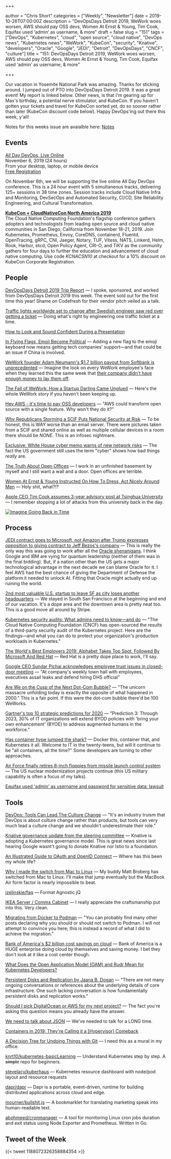 +++

author = "Chris Short"
categories = ["Weekly", "Newsletter"]
date = 2019-10-26T07:00:00Z
description = "DevOpsDays Detroit 2019, WeWork woes worsen, AWS should pay OSS devs, Women At Ernst & Young, Tim Cook, Equifax used ‘admin’ as username, & more"
draft = false
slug = "151"
tags = ["DevOps", "Kubernetes", "cloud", "open source", "cloud native", "DevOps news", "Kubernetes news", "WeWork", "KubeCon", "security", "Knative", "developers", "Oracle", "Google", "JEDI", "Detroit", "DevOpsDays", "CNCF", "culture"]
title = "151: DevOpsDays Detroit 2019, WeWork woes worsen, AWS should pay OSS devs, Women At Ernst & Young, Tim Cook, Equifax used ‘admin’ as username, & more"

+++

Our vacation in Yosemite National Park was amazing. Thanks for sticking around. I jumped out of PTO into DevOpsDays Detroit 2019. It was a great event! My report is linked below. Other news, is that I'm gearing up for Max's birthday, a potential nerve stimulator, and  KubeCon. If you haven't gotten your tickets and travel for KubeCon sorted yet, do so sooner rather than later (KubeCon discount code below). Happy DevOps'ing out there this week, y'all!

Notes for this weeks issue are avaialble here: [Notes](./notes/)

## Events

[All Day DevOps, Live Online](https://www.alldaydevops.com/)  
November 6, 2019 (24 hours)  
From your desktop, laptop, or mobile device  
[Free Registration](https://www.alldaydevops.com/register)

On November 6th, we will be supporting the live online All Day DevOps conference. This is a 24 hour event with 5 simultaneous tracks, delivering 125+ sessions in 38 time zones. Session tracks include Cloud Native Infra and Monitoring, DevSecOps and Automated Security, CI/CD, Site Reliability Engineering, and Cultural Transformation.

[**KubeCon + CloudNativeCon North America 2019**](https://cshort.co/kcna19)  
The Cloud Native Computing Foundation's flagship conference gathers adopters and technologists from leading open source and cloud native communities in San Diego, California from November 18-21, 2019. Join Kubernetes, Prometheus, Envoy, CoreDNS, containerd, Fluentd, OpenTracing, gRPC, CNI, Jaeger, Notary, TUF, Vitess, NATS, Linkerd, Helm, Rook, Harbor, etcd, Open Policy Agent, CRI-O, and TiKV as the community gathers for four days to further the education and advancement of cloud native computing. Use code *KCNACSN10* at checkout for a 10% discount on KubeCon Corporate Registration.

## People

[DevOpsDays Detroit 2019 Trip Report](https://chrisshort.net/devopsdays-detroit-2019-trip-report/) — I spoke, sponsored, and worked from DevOpsDays Detroit 2019 this week. The event sold out for the first time this year! Shame on Codefresh for their vendor pitch veiled as a talk.

[Traffic lights worldwide set to change after Swedish engineer saw red over getting a ticket](https://www.theregister.co.uk/2019/10/21/traffic_lights_changed/) — Doing what's right by engineering one traffic ticket at a time.

[How to Look and Sound Confident During a Presentation](https://hbr.org/2019/10/how-to-look-and-sound-confident-during-a-presentation)

[In Flying Flags, Emoji Become Political](https://www.wired.com/story/flag-emoji-politics-tibet-china/) — Adding a new flag to the emoji keyboard now means getting tech companies' support—and that could be an issue if China is involved.

[WeWork founder Adam Neumann's $1.7 billion payout from Softbank is unprecedented](https://www.vox.com/recode/2019/10/22/20927188/wework-adam-neumann-payout-softbank-layoffs) — Imagine the look on every WeWork employee's face when they learned this the same week that [their company didn't have enough money to lay them off](https://www.businessinsider.com/wework-reportedly-delayed-layoffs-because-its-short-on-cash-2019-10).

[The Fall of WeWork: How a Startup Darling Came Unglued](https://www.wsj.com/articles/the-fall-of-wework-how-a-startup-darling-came-unglued-11571946003) — Here's the whole WeWork story if you haven't been keeping up.

[Hey AWS - it's time to pay OSS developers](https://forrestbrazeal.com/2019/10/23/hey-aws---its-time-to-pay-oss-developers/) — "AWS could transform open source with a single feature. Why won't they do it?"

[Why Republicans Storming a SCIF Puts National Security at Risk](https://www.wired.com/story/republicans-storm-scif-national-security-nightmare/) — To be honest, this is WAY worse than an email server. There were pictures taken from a SCIF and shared online as well as multiple cellular devices in a room there should be *NONE*. This is an infosec nightmare.

[Exclusive: White House cyber memo warns of new network risks](https://www.axios.com/scoop-cyber-memo-warns-of-new-risks-to-white-house-network-9aa19c6c-77a3-485b-919b-1dd9bd691514.html) — The fact the US government still uses the term "cyber" shows how bad things *really* are.

[The Truth About Open Offices](https://hbr.org/2019/11/the-truth-about-open-offices) — I work in an unfinished basement by myself and I still want a wall and a door. Open offices are terrible.

[Women At Ernst & Young Instructed On How To Dress, Act Nicely Around Men](https://www.huffpost.com/entry/women-ernst-young-how-to-dress-act-around-men_n_5da721eee4b002e33e78606a) — Holy shit, what?!?

[Apple CEO Tim Cook assumes 3-year advisory post at Tsinghua University](https://technode.com/2019/10/23/apple-ceo-tim-cook-assumes-3-year-advisory-post-at-tsinghua-university/) — I remember stopping a lot of attacks from this university back in the day.

[![Imagine Going Back in Time](https://imgs.xkcd.com/comics/imagine_going_back_in_time.png)](https://xkcd.com/2220/)

## Process

[JEDI contract goes to Microsoft, not Amazon after Trump expresses opposition to giving contract to Jeff Bezos's company](https://www.washingtonpost.com/business/2019/10/25/pentagon-awards-controversial-billion-cloud-computing-deal-microsoft-spurning-amazon/) — This is really the only way this was going to work after all the [Oracle shenanigans](https://chrisshort.net/use-the-force-larry-oracle-playing-politics-with-nations-defense/). I think Google and IBM are vying for quantum leadership (neither of them was in the final bidding). But, if a nation other than the US gets a major technological advantage in the next decade we can blame Oracle for it. I feel AWS had the best chance of giving the Department of Defense the platform it needed to unlock AI. Fitting that Oracle might actually end up ruining the world.

[2nd most valuable U.S. startup to leave SF as city loses another headquarters](https://www.sfchronicle.com/business/article/2nd-most-valuable-U-S-startup-to-leave-SF-as-14558067.php) — We stayed in South San Francisco at the beginning and end of our vacation. It's a dope area and the downtown area is pretty neat too. This is a good move all around by Stripe.

[Kubernetes security audits: What admins need to know—and do](https://techbeacon.com/enterprise-it/kubernetes-security-audits-what-admins-need-know-do) — "The Cloud Native Computing Foundation (CNCF) has open-sourced the results of a third-party security audit of the Kubernetes project. Here are the findings—and what you can do to protect your organization's production workloads in Kubernetes."

[The World's Best Employers 2019: Alphabet Takes Top Spot, Followed By Microsoft And Red Hat](https://www.forbes.com/sites/sarahhansen/2019/10/18/the-worlds-best-employers-2019-alphabet-takes-top-spot-followed-by-microsoft-and-red-hat/#66552c4f52ef) — Red Hat is a pretty dope place to work, I'll say.

[Google CEO Sundar Pichai acknowledges employee trust issues in closed-door meeting](https://www.washingtonpost.com/technology/2019/10/25/google-ceo-leaked-video-says-company-is-genuinely-struggling-with-employee-trust/) — "At company's weekly town hall with employees, executives assail leaks and defend hiring DHS official"

[Are We on the Cusp of the Next Dot-Com Bubble?](https://www.theatlantic.com/ideas/archive/2019/10/are-we-cusp-next-dot-com-bubble/600232/) — "The unicorn massacre unfolding today is exactly the opposite of what happened in 2000." This is a fair point. If this were the dot-com bubble there'd be 100 WeWorks.

[Gartner's top 10 strategic predictions for 2020](https://www.techrepublic.com/article/gartners-top-10-strategic-predictions-for-2020/) — "Prediction 3: Through 2023, 30% of IT organizations will extend BYOD policies with 'bring your own enhancement' (BYOE) to address augmented humans in the workforce."

[Has container hype jumped the shark?](https://www.zdnet.com/article/has-container-hype-jumped-the-shark/) — Docker this, container that, and Kubernetes it all. Welcome to IT in the twenty-teens, but will it continue to be "all containers, all the time?" Some developers are turning to other approaches.

[Air Force finally retires 8-inch floppies from missile launch control system](https://arstechnica.com/information-technology/2019/10/air-force-finally-retires-8-inch-floppies-from-missile-launch-control-system/) — The US nuclear modernization projects continue (this US military capability is often a focus of my talks).

[Equifax used 'admin' as username and password for sensitive data: lawsuit](https://finance.yahoo.com/news/equifax-password-username-admin-lawsuit-201118316.html)

## Tools

[DevOps: Tools Can Lead The Culture Change](https://redmonk.com/rstephens/2019/10/25/devops-tools-can-lead-the-culture-change/) — "It's an industry truism that DevOps is about culture change rather than products, but tools can very much lead a culture change and we shouldn't underestimate their role."

[Knative governance update from the steering committee](https://groups.google.com/forum/?utm_medium=email&utm_source=footer#!msg/knative-dev/KbrYbiF4XCs/j76PsjPNDAAJ) — Knative is adopting a Kubernetes governance model. This is great news since last hearing Google wasnt't going to donate Knative nor Istio to a foundation.

[An Illustrated Guide to OAuth and OpenID Connect](https://developer.okta.com/blog/2019/10/21/illustrated-guide-to-oauth-and-oidc) — Where has this been my whole life?

[Why I made the switch from Mac to Linux](https://opensource.com/article/19/10/why-switch-mac-linux) — My buddy Matt Broberg has switched from Mac to Linux. I'll make that jump eventually but the MacBook Air form factor is nearly impossible to beat.

[jzelinskie/faq](https://github.com/jzelinskie/faq) — Format Agnostic jQ

[IKEA Server / Comms Cabinet](https://blog.lewys.eu/?p=802) — I really appreciate the craftsmanship put into this. Very clean.

[Migrating from Docker to Podman](https://qulogic.gitlab.io/posts/2019-10-20-migrating-to-podman/) — "You can probably find many other posts declaring why you should or should not switch to Podman. I will not attempt to convince you here; this is instead a record of what I did to achieve the migration."

[Bank of America's $2 billion cost savings on cloud](https://www.businessinsider.com/bank-of-americas-350-million-internal-cloud-bet-striking-payoff-2019-10) — Bank of America is a HUGE enterprise doing cloud by themselves and saving money. I bet they don't look at it like a cost center though.

[What Does the Open Application Model (OAM) and Rudr Mean for Kubernetes Developers?](https://thenewstack.io/what-does-the-open-application-model-oam-and-rudr-mean-for-kubernetes-developers/)

[Persistent Disks and Replication by Jaana B. Dogan](https://medium.com/google-cloud/persistent-disks-and-replication-9b9412fd9565) — "There are not many ongoing conversations or references about the underlying details of core infrastructure. One such lacking conversation is how fundamentally persistent disks and replication works."

[Should I pick DigitalOcean or AWS for my next project?](https://www.lastweekinaws.com/blog/should-i-pick-digitalocean-or-aws-for-my-next-project/) — The fact you're asking this question means you already have the answer.

[We need to talk about JSON](https://juxt.pro/blog/posts/we-need-to-talk-about-json.html) — We've needed to talk for a LONG time.

[Containers in 2019: They're Calling it a [Hypervisor] Comeback](https://www.infoq.com/articles/containers-hypervisors-2019/)

[A Decision Tree for Undoing Things with Git](https://www.git-tower.com/blog/undoing-things-with-git-decisiontree/) — I need this as a mural in my office.

[knrt10/kubernetes-basicLearning](https://github.com/knrt10/kubernetes-basicLearning) — Understand Kubernetes step by step. A ~~simple~~ repo for beginners.

[stevelacy/kuberhaus](https://github.com/stevelacy/kuberhaus) — Kubernetes resource dashboard with node/pod layout and resource requests

[dapr/dapr](https://github.com/dapr/dapr) — Dapr is a portable, event-driven, runtime for building distributed applications across cloud and edge.

[mourner/bullshit.js](https://github.com/mourner/bullshit.js) — A bookmarklet for translating marketing speak into human-readable text.

[abohmeed/cronmanager](https://github.com/abohmeed/cronmanager) — A tool for monitoring Linux cron jobs duration and exit status using Node Exporter and Prometheus. Written in Go.

## Tweet of the Week

{{< tweet 1188072326358884354 >}}

